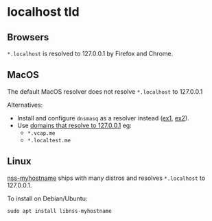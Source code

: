 # localhost tld

## Browsers

`*.localhost` is resolved to 127.0.0.1 by Firefox and Chrome.

## MacOS

The default MacOS resolver does not resolve `*.localhost` to 127.0.0.1

Alternatives:

- Install and configure `dnsmasq` as a resolver instead ([ex1](https://gist.github.com/eloypnd/5efc3b590e7c738630fdcf0c10b68072), [ex2](https://firxworx.com/blog/it-devops/sysadmin/using-dnsmasq-on-macos-to-setup-a-local-domain-for-development/)).
- Use [domains that resolve to 127.0.0.1](https://gist.github.com/tinogomes/c425aa2a56d289f16a1f4fcb8a65ea65) eg:
  - `*.vcap.me`
  - `*.localtest.me`

## Linux

[nss-myhostname](https://www.freedesktop.org/software/systemd/man/nss-myhostname.html) ships with many distros and resolves `*.localhost` to 127.0.0.1.

To install on Debian/Ubuntu:

```
sudo apt install libnss-myhostname
```

